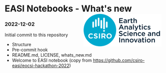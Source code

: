 # EASI Notebooks - What's new <img align="right" src="resources/csiro_easi_logo.png">

### 2022-12-02

Initial commit to this repository
- Structure
- Pre-commit hook
- README.md, LICENSE, whats_new.md
- Welcome to EASI notebook (copy from https://github.com/csiro-easi/eocsi-hackathon-2022)

